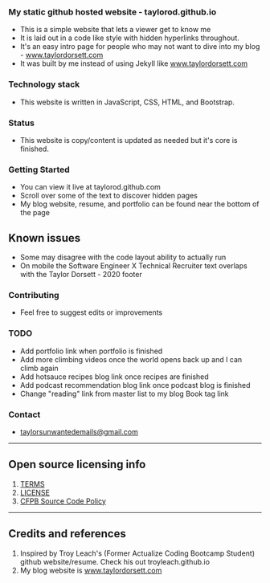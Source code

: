 ### My static github hosted website - taylorod.github.io

- This is a simple website that lets a viewer get to know me
- It is laid out in a code like style with hidden hyperlinks throughout.
- It's an easy intro page for people who may not want to dive into my blog - www.taylordorsett.com
- It was built by me instead of using Jekyll like www.taylordorsett.com

### Technology stack
 - This website is written in JavaScript, CSS, HTML, and Bootstrap.
 
### Status
 - This website is copy/content is updated as needed but it's core is finished. 
 
### Getting Started
- You can view it live at taylorod.github.com
- Scroll over some of the text to discover hidden pages
- My blog website, resume, and portfolio can be found near the bottom of the page

## Known issues
- Some may disagree with the code layout ability to actually run
- On mobile the Software Engineer X Technical Recruiter text overlaps with the Taylor Dorsett - 2020 footer

### Contributing
- Feel free to suggest edits or improvements

### TODO
- Add portfolio link when portfolio is finished
- Add more climbing videos once the world opens back up and I can climb again
- Add hotsauce recipes blog link once recipes are finished
- Add podcast recommendation blog link once podcast blog is finished
- Change "reading" link from master list to my blog Book tag link

### Contact
- taylorsunwantedemails@gmail.com

---

## Open source licensing info
1. [TERMS](TERMS.md)
2. [LICENSE](LICENSE)
3. [CFPB Source Code Policy](https://github.com/cfpb/source-code-policy/)

----

## Credits and references

1. Inspired by Troy Leach's (Former Actualize Coding Bootcamp Student) github website/resume. Check his out troyleach.github.io
2. My blog website is www.taylordorsett.com
